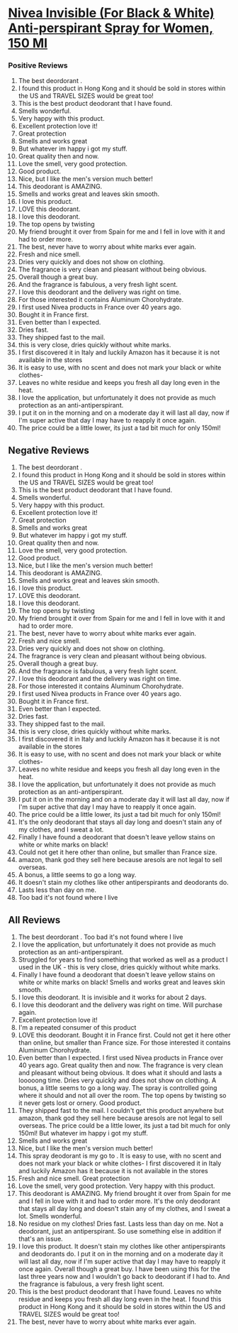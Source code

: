 # [Nivea Invisible (For Black &amp; White) Anti-perspirant Spray for Women, 150 Ml](https://products.checkmycream.com/products/Nivea-Invisible-(For-Black-and-White)-Anti-perspirant-Spray-for-Women-150-Ml.html)

### Positive Reviews

<ol>
      <li>The best deordorant .</li>
      <li>I found this product in Hong Kong and it should be sold in stores within the US and TRAVEL SIZES would be great too!</li>
      <li>This is the best product deodorant that I have found.  </li>
      <li>Smells wonderful.</li>
      <li>Very happy with this product.</li>
      <li>Excellent protection love it!</li>
      <li>Great protection</li>
      <li>Smells and works great</li>
      <li>But whatever im happy i got my stuff.</li>
      <li>Great quality then and now.</li>
      <li>Love the smell, very good protection.</li>
      <li>Good product.</li>
      <li>Nice, but I like the men&#x27;s version much better!</li>
      <li>This deodorant is AMAZING.</li>
      <li>Smells and works great and leaves skin smooth.</li>
      <li>I love this product.</li>
      <li>LOVE this deodorant.  </li>
      <li>I love this deodorant.</li>
      <li>The top opens by twisting</li>
      <li>My friend brought it over from Spain for me and I fell in love with it and had to order more.</li>
      <li>The best, never have to worry about white marks ever again.</li>
      <li>Fresh and nice smell.</li>
      <li>Dries very quickly and does not show on clothing.</li>
      <li>The fragrance is very clean and pleasant without being obvious.</li>
      <li>Overall though a great buy.</li>
      <li>And the fragrance is fabulous, a very fresh light scent.</li>
      <li>I love this deodorant and the delivery was right on time.</li>
      <li>For those interested it contains Aluminum Chorohydrate.</li>
      <li>I first used Nivea products in France over 40 years ago.</li>
      <li>Bought it in France first.</li>
      <li>Even better than I expected.</li>
      <li>Dries fast.  </li>
      <li>They shipped fast to the mail.</li>
      <li>this is very close, dries quickly without white marks.</li>
      <li>I first discovered it in Italy and luckily Amazon has it because it is not available in the stores</li>
      <li>It is easy to use, with no scent and does not mark your black or white clothes-</li>
      <li>Leaves no white residue and keeps you fresh all day long even in the heat.  </li>
      <li>I love the application, but unfortunately it does not provide as much protection as an anti-antiperspirant.</li>
      <li>I put it on in the morning and on a moderate day it will last all day, now if I&#x27;m super active that day I may have to reapply it once again.</li>
      <li>The price could be a little lower, its just a tad bit much for only 150ml!</li>
</ol>


<h2>Negative Reviews</h2>
<ol>
<li> The best deordorant .</li>
<li> I found this product in Hong Kong and it should be sold in stores within the US and TRAVEL SIZES would be great too!</li>
<li> This is the best product deodorant that I have found.  </li>
<li> Smells wonderful.</li>
<li> Very happy with this product.</li>
<li> Excellent protection love it!</li>
<li> Great protection</li>
<li> Smells and works great</li>
<li> But whatever im happy i got my stuff.</li>
<li> Great quality then and now.</li>
<li> Love the smell, very good protection.</li>
<li> Good product.</li>
<li> Nice, but I like the men&#x27;s version much better!</li>
<li> This deodorant is AMAZING.</li>
<li> Smells and works great and leaves skin smooth.</li>
<li> I love this product.</li>
<li> LOVE this deodorant.  </li>
<li> I love this deodorant.</li>
<li> The top opens by twisting</li>
<li> My friend brought it over from Spain for me and I fell in love with it and had to order more.</li>
<li> The best, never have to worry about white marks ever again.</li>
<li> Fresh and nice smell.</li>
<li> Dries very quickly and does not show on clothing.</li>
<li> The fragrance is very clean and pleasant without being obvious.</li>
<li> Overall though a great buy.</li>
<li> And the fragrance is fabulous, a very fresh light scent.</li>
<li> I love this deodorant and the delivery was right on time.</li>
<li> For those interested it contains Aluminum Chorohydrate.</li>
<li> I first used Nivea products in France over 40 years ago.</li>
<li> Bought it in France first.</li>
<li> Even better than I expected.</li>
<li> Dries fast.  </li>
<li> They shipped fast to the mail.</li>
<li> this is very close, dries quickly without white marks.</li>
<li> I first discovered it in Italy and luckily Amazon has it because it is not available in the stores</li>
<li> It is easy to use, with no scent and does not mark your black or white clothes-</li>
<li> Leaves no white residue and keeps you fresh all day long even in the heat.  </li>
<li> I love the application, but unfortunately it does not provide as much protection as an anti-antiperspirant.</li>
<li> I put it on in the morning and on a moderate day it will last all day, now if I&#x27;m super active that day I may have to reapply it once again.</li>
<li> The price could be a little lower, its just a tad bit much for only 150ml!</li>
<li> It&#x27;s the only deodorant that stays all day long and doesn&#x27;t stain any of my clothes, and I sweat a lot.</li>
<li> Finally I have found a deodorant that doesn&#x27;t leave yellow stains on white or white marks on black!</li>
<li> Could not get it here other than online, but smaller than France size.  </li>
<li> amazon, thank god they sell here because aresols are not legal to sell overseas.</li>
<li> A bonus, a little seems to go a long way.</li>
<li> It doesn&#x27;t stain my clothes like other antiperspirants and deodorants do.</li>
<li> Lasts less than  day on me.  </li>
<li> Too bad it&#x27;s not found where I live</li>
</ol>

<h2>All Reviews</h2>

<ol>
    <li> The best deordorant . Too bad it&#x27;s not found where I live</li>
    <li> I love the application, but unfortunately it does not provide as much protection as an anti-antiperspirant.</li>
    <li> Struggled for years to find something that worked as well as a product I used in the UK - this is very close, dries quickly without white marks.</li>
    <li> Finally I have found a deodorant that doesn&#x27;t leave yellow stains on white or white marks on black! Smells and works great and leaves skin smooth.</li>
    <li> I love this deodorant. It is invisible and it works for about 2 days.</li>
    <li> I love this deodorant and the delivery was right on time. Will purchase again.</li>
    <li> Excellent protection love it!</li>
    <li> I&#x27;m a repeated consumer of this product</li>
    <li> LOVE this deodorant.  Bought it in France first. Could not get it here other than online, but smaller than France size.  For those interested it contains Aluminum Chorohydrate.</li>
    <li> Even better than I expected. I first used Nivea products in France over 40 years ago. Great quality then and now. The fragrance is very clean and pleasant without being obvious. It does what it should and lasts a looooong time. Dries very quickly and does not show on clothing. A bonus, a little seems to go a long way. The spray is controlled going where it should and not all over the room. The top opens by twisting so it never gets lost or ornery. Good product.</li>
    <li> They shipped fast to the mail. I couldn&#x27;t get this product anywhere but amazon, thank god they sell here because aresols are not legal to sell overseas. The price could be a little lower, its just a tad bit much for only 150ml! But whatever im happy i got my stuff.</li>
    <li> Smells and works great</li>
    <li> Nice, but I like the men&#x27;s version much better!</li>
    <li> This spray deodorant is my go to .  It is easy to use, with no scent and does not mark your black or white clothes- I first discovered it in Italy and luckily Amazon has it because it is not available in the stores</li>
    <li> Fresh and nice smell. Great protection</li>
    <li> Love the smell, very good protection. Very happy with this product.</li>
    <li> This deodorant is AMAZING. My friend brought it over from Spain for me and I fell in love with it and had to order more. It&#x27;s the only deodorant that stays all day long and doesn&#x27;t stain any of my clothes, and I sweat a lot. Smells wonderful.</li>
    <li> No residue on my clothes!  Dries fast.  Lasts less than  day on me.  Not a deodorant, just an antiperspirant.  So use something else in addition if that&#x27;s an issue.</li>
    <li> I love this product. It doesn&#x27;t stain my clothes like other antiperspirants and deodorants do. I put it on in the morning and on a moderate day it will last all day, now if I&#x27;m super active that day I may have to reapply it once again. Overall though a great buy. I have been using this for the last three years now and I wouldn&#x27;t go back to deodorant if I had to. And the fragrance is fabulous, a very fresh light scent.</li>
    <li> This is the best product deodorant that I have found.  Leaves no white residue and keeps you fresh all day long even in the heat.  I found this product in Hong Kong and it should be sold in stores within the US and TRAVEL SIZES would be great too!</li>
    <li> The best, never have to worry about white marks ever again.</li>
</ol>




